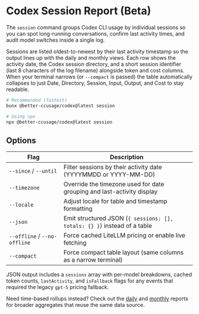 # Codex Session Report (Beta)

The `session` command groups Codex CLI usage by individual sessions so you can spot long-running conversations, confirm last activity times, and audit model switches inside a single log.

Sessions are listed oldest-to-newest by their last activity timestamp so the output lines up with the daily and monthly views. Each row shows the activity date, the Codex session directory, and a short session identifier (last 8 characters of the log filename) alongside token and cost columns. When your terminal narrows (or `--compact` is passed) the table automatically collapses to just Date, Directory, Session, Input, Output, and Cost to stay readable.

```bash
# Recommended (fastest)
bunx @better-ccusage/codex@latest session

# Using npx
npx @better-ccusage/codex@latest session
```

## Options

| Flag                         | Description                                                              |
| ---------------------------- | ------------------------------------------------------------------------ |
| `--since` / `--until`        | Filter sessions by their activity date (YYYYMMDD or YYYY-MM-DD)          |
| `--timezone`                 | Override the timezone used for date grouping and last-activity display   |
| `--locale`                   | Adjust locale for table and timestamp formatting                         |
| `--json`                     | Emit structured JSON (`{ sessions: [], totals: {} }`) instead of a table |
| `--offline` / `--no-offline` | Force cached LiteLLM pricing or enable live fetching                     |
| `--compact`                  | Force compact table layout (same columns as a narrow terminal)           |

JSON output includes a `sessions` array with per-model breakdowns, cached token counts, `lastActivity`, and `isFallback` flags for any events that required the legacy `gpt-5` pricing fallback.

Need time-based rollups instead? Check out the [daily](./daily.md) and [monthly](./monthly.md) reports for broader aggregates that reuse the same data source.
